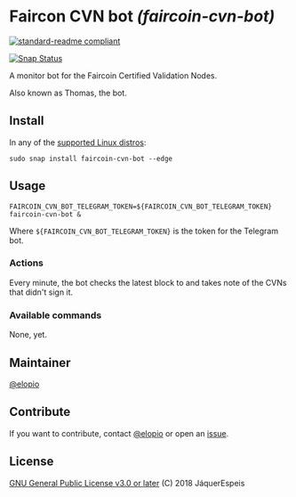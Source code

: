 # Faircon CVN bot _(faircoin-cvn-bot)_

[![standard-readme compliant](https://img.shields.io/badge/readme%20style-standard-brightgreen.svg?style=flat)](https://github.com/RichardLitt/standard-readme)

[![Snap Status](https://build.snapcraft.io/badge/elopio/faircoin-cvn-bot.svg)](https://build.snapcraft.io/user/elopio/zos-bot)

A monitor bot for the Faircoin Certified Validation Nodes.

Also known as Thomas, the bot.

## Install

In any of the [supported Linux distros](https://snapcraft.io/docs/core/install):

```
sudo snap install faircoin-cvn-bot --edge
```

## Usage

```
FAIRCOIN_CVN_BOT_TELEGRAM_TOKEN=${FAIRCOIN_CVN_BOT_TELEGRAM_TOKEN} faircoin-cvn-bot &
```

Where `${FAIRCOIN_CVN_BOT_TELEGRAM_TOKEN}` is the token for the Telegram bot.

### Actions

Every minute, the bot checks the latest block to and takes note of the CVNs
that didn't sign it.

### Available commands

None, yet.

## Maintainer

[@elopio](https://github.com/elopio/)

## Contribute

If you want to contribute, contact [@elopio](https://gitlab.com/elopio/) or
open an [issue](https://gitlab.com/jaquerespeis/faircoin-cvn-bot/issues).

## License

[GNU General Public License v3.0 or later](LICENSE) (C) 2018 JáquerEspeis
